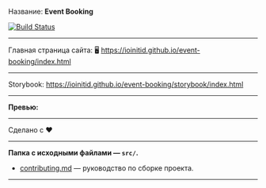 Название: **Event Booking**

[![Build Status](https://travis-ci.com/IOINITID/event-booking.svg?branch=master)](https://travis-ci.com/IOINITID/event-booking)

---

Главная страница сайта: 🖥️ https://ioinitid.github.io/event-booking/index.html

---

Storybook: https://ioinitid.github.io/event-booking/storybook/index.html

---


**Превью:**

---

Сделано с ❤️

---

**Папка с исходными файлами — `src/`.**

- [contributing.md](contributing.md) — руководство по сборке проекта.

---
